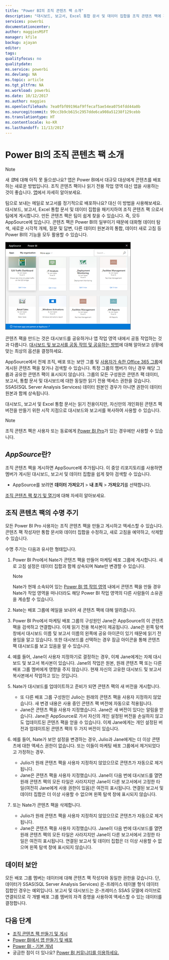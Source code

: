 ```yaml
---
title: "Power BI의 조직 콘텐츠 팩 소개"
description: "대시보드, 보고서, Excel 통합 문서 및 데이터 집합을 조직 콘텐츠 팩에 패키징하고 동료와 공유하는 방법에 대해 알아보세요."
services: powerbi
documentationcenter: 
author: maggiesMSFT
manager: kfile
backup: ajayan
editor: 
tags: 
qualityfocus: no
qualitydate: 
ms.service: powerbi
ms.devlang: NA
ms.topic: article
ms.tgt_pltfrm: NA
ms.workload: powerbi
ms.date: 10/12/2017
ms.author: maggies
ms.openlocfilehash: 7ea0fbf09196af9ffecaf5ae54ea0754fdd44a0b
ms.sourcegitcommit: 99cc3b9cb615c2957dde6ca908a51238f129cebb
ms.translationtype: HT
ms.contentlocale: ko-KR
ms.lasthandoff: 11/13/2017
---
```

# <a name="intro-to-organizational-content-packs-in-power-bi"></a>Power BI의 조직 콘텐츠 팩 소개
> [!NOTE]
> 새 *앱*에 대해 아직 못 들으셨나요? 앱은 Power BI에서 대규모 대상에게 콘텐츠를 배포하는 새로운 방법입니다. 조직 콘텐츠 팩이나 읽기 전용 작업 영역 대신 앱을 사용하는 것이 좋습니다. [앱](service-install-use-apps.md)에서 자세히 알아보세요.
> 
> 

팀으로 보내는 메일로 보고서를 정기적으로 배포하나요? 대신 이 방법을 사용해보세요. 대시보드, 보고서, Excel 통합 문서 및 데이터 집합을 패키지하여 조직 콘텐츠 팩 으로서 팀에게 게시합니다. 만든 콘텐츠 팩은 팀이 쉽게 찾을 수 있습니다. 즉, 모두 AppSource에 있습니다. 콘텐츠 팩은 Power BI의 일부이기 때문에 대화형 데이터 탐색, 새로운 시각적 개체, 질문 및 답변, 다른 데이터 원본과의 통합, 데이터 새로 고침 등 Power BI의 기능을 모두 활용할 수 있습니다.

![](media/service-organizational-content-pack-introduction/power-bi-org-content-packs.png)

콘텐츠 팩을 만드는 것은 대시보드를 공유하거나 앱 작업 영역 내에서 공동 작업하는 것과 다릅니다. [대시보드 및 보고서를 공동 작업 및 공유하는 방법](service-how-to-collaborate-distribute-dashboards-reports.md)에 대해 알아보고 상황에 맞는 최상의 옵션을 결정하세요. 

AppSource에서 전체 조직, 배포 또는 보안 그룹 및 [사용자가 속한 Office 365 그룹](https://support.office.com/article/Create-a-group-in-Office-365-7124dc4c-1de9-40d4-b096-e8add19209e9)에 게시된 콘텐츠 팩을 찾거나 검색할 수 있습니다. 특정 그룹의 멤버가 아닌 경우 해당 그룹과 공유한 콘텐츠 팩이 표시되지 않습니다. 그룹의 모든 구성원은 콘텐츠 팩 데이터, 보고서, 통합 문서 및 대시보드에 대한 동일한 읽기 전용 액세스 권한을 갖습니다. SSAS(SQL Server Analysis Services) 데이터 원본인 경우가 아니면 권한이 데이터 원본과 함께 상속됩니다.

대시보드, 보고서 및 Excel 통합 문서는 읽기 전용이지만, 자신만의 개인화된 콘텐츠 팩 버전을 만들기 위한 시작 지점으로 대시보드와 보고서를 복사하여 사용할 수 있습니다.

> [!NOTE]
> 조직 콘텐츠 팩은 사용자 또는 동료에게 [Power BI Pro](service-free-vs-pro.md)가 있는 경우에만 사용할 수 있습니다.
> 
> 

## <a name="what-is-appsource"></a>*AppSource*란?
조직 콘텐츠 팩을 게시하면 AppSource에 추가됩니다.  이 중앙 리포지토리를 사용하면 멤버가 게시된 대시보드, 보고서 및 데이터 집합을 쉽게 찾아 검색할 수 있습니다.  

* AppSource를 보려면 **데이터 가져오기** > **내 조직** > **가져오기**를 선택합니다.

[조직 콘텐츠 팩 찾기 및 열기](service-organizational-content-pack-find-and-open.md)에 대해 자세히 알아보세요.

## <a name="the-life-cycle-of-an-organizational-content-pack"></a>조직 콘텐츠 팩의 수명 주기
모든 Power BI Pro 사용자는 조직 콘텐츠 팩을 만들고 게시하고 액세스할 수 있습니다. 콘텐츠 팩 작성자만 통합 문서와 데이터 집합을 수정하고, 새로 고침을 예약하고, 삭제할 수 있습니다.

수명 주기는 다음과 유사한 형태입니다.

1. Power BI Pro에서 Nate가 콘텐츠 팩을 만들어 마케팅 배포 그룹에 게시합니다. 새로 고침 설정은 데이터 집합과 함께 상속되며 Nate만 변경할 수 있습니다.
   
   > [!NOTE]
   > Nate가 현재 소속되어 있는 [Power BI 앱 작업 영역](service-create-distribute-apps.md) 내에서 콘텐츠 팩을 만들 경우 Nate가 작업 영역을 떠나더라도 해당 Power BI 작업 영역의 다른 사람들이 소유권을 계승할 수 있습니다.
   > 
   > 
2. Nate는 배포 그룹에 메일을 보내어 새 콘텐츠 팩에 대해 알려줍니다.
3. Power BI Pro에서 마케팅 배포 그룹의 구성원인 Jane은 AppSource의 이 콘텐츠 팩을 검색하고 연결합니다. 이제 읽기 전용 복사본이 제공됩니다.  Jane은 왼쪽 탐색 창에서 대시보드 이름 및 보고서 이름의 왼쪽에 공유 아이콘이 있기 때문에 읽기 전용임을 알고 있습니다. 또한 대시보드를 선택하는 경우 잠금 아이콘을 통해 콘텐츠 팩 대시보드를 보고 있음을 알 수 있습니다. 
4. 예를 들어, Jane이 사용자 지정하기로 결정하는 경우, 이제 Jane에게는 자체 대시보드 및 보고서 복사본이 있습니다. Jane의 작업은 원본, 원래 콘텐츠 팩 또는 다른 배포 그룹 멤버에게 영향을 주지 않습니다. 현재 자신의 고유한 대시보드 및 보고서 복사본에서 작업하고 있는 것입니다.
5. Nate가 대시보드를 업데이트하고 준비가 되면 콘텐츠 팩의 새 버전을 게시합니다.
   
   * 또 다른 배포 그룹 구성원인 Julio는 원래의 콘텐츠 팩을 사용자 지정하지 않았습니다. 새 변경 내용은 사용 중인 콘텐츠 팩 버전에 자동으로 적용됩니다.  
   * Jane은 콘텐츠 팩을 사용자 지정했습니다. Jane은 새 버전이 있다는 알림을 받습니다.  Jane은 AppSource로 가서 자신의 개인 설정된 버전을 손실하지 않고도 업데이트된 콘텐츠 팩을 얻을 수 있습니다. 이제 Jane에게는 개인 설정된 버전과 업데이트된 콘텐츠 팩의 두 가지 버전이 있습니다.
6. 예를 들어, Nate가 보안 설정을 변경하는 경우, Julio과 Jane에게는 더 이상 콘텐츠에 대한 액세스 권한이 없습니다. 또는 이들이 마케팅 배포 그룹에서 제거되었다고 가정하는 경우.
   
   * Julio가 원래 콘텐츠 팩을 사용자 지정하지 않았으므로 콘텐츠가 자동으로 제거됩니다. 
   * Jane은 콘텐츠 팩을 사용자 지정했습니다. Jane이 다음 번에 대시보드를 열면 원래 콘텐츠 팩의 모든 타일은 사라지지만 Jane이 다른 보고서에서 고정한 타일(여전히 Jane에게 사용 권한이 있음)은 여전히 표시됩니다. 연결된 보고서 및 데이터 집합은 더 이상 사용할 수 없으며 왼쪽 탐색 창에 표시되지 않습니다.
7. 또는 Nate가 콘텐츠 팩을 삭제합니다.
   
   * Julio가 원래 콘텐츠 팩을 사용자 지정하지 않았으므로 콘텐츠가 자동으로 제거됩니다. 
   * Jane은 콘텐츠 팩을 사용자 지정했습니다. Jane이 다음 번에 대시보드를 열면 원래 콘텐츠 팩의 모든 타일은 사라지지만 Jane이 다른 보고서에서 고정한 타일은 여전히 표시됩니다. 연결된 보고서 및 데이터 집합은 더 이상 사용할 수 없으며 왼쪽 탐색 창에 표시되지 않습니다.

## <a name="data-security"></a>데이터 보안
모든 배포 그룹 멤버는 데이터에 대해 콘텐츠 팩 작성자와 동일한 권한을 갖습니다. 단, 데이터가 SSAS(SQL Server Analysis Services) 온-프레미스 테이블 형식 데이터 집합인 경우는 예외입니다. 보고서 및 대시보드는 온-프레미스 SSAS 모델에 라이브로 연결되므로 각 개별 배포 그룹 멤버의 자격 증명을 사용하여 액세스할 수 있는 데이터를 결정합니다.

## <a name="next-steps"></a>다음 단계
* [조직 콘텐츠 팩 만들기 및 게시](service-organizational-content-pack-create-and-publish.md)
* [Power BI에서 앱 만들기 및 배포](service-create-distribute-apps.md) 
* [Power BI - 기본 개념](service-basic-concepts.md)
* 궁금한 점이 더 있나요? [Power BI 커뮤니티를 이용하세요.](http://community.powerbi.com/)

